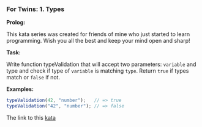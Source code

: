 ### For Twins: 1. Types

**Prolog:**

This kata series was created for friends of mine who just started to learn programming. Wish you all the best and keep your mind open and sharp!

**Task:**  

Write function typeValidation that will accept two parameters: `variable` and type and check if type of `variable` is matching `type`. Return `true` if types match or `false` if not.

**Examples:**  
```javascript
typeValidation(42, "number");   // => true
typeValidation("42", "number"); // => false  
```

The link to this [kata](https://www.codewars.com/kata/for-twins-1-types/javascript)
